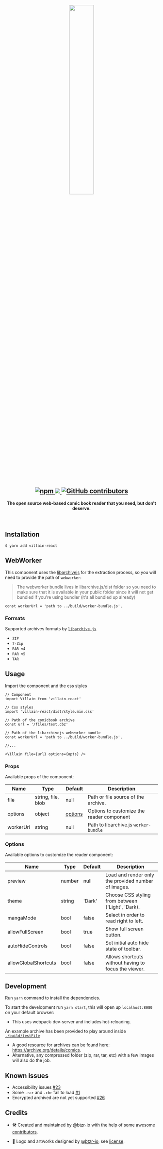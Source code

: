<h2 align=center>
 <img width="40%" src="https://raw.githubusercontent.com/btzr-io/Villain/master/artworks/logo.svg?sanitize=true" />
</h2>

<h2 align=center>
  <a href="https://www.npmjs.com/package/villain-react" title="dependencies status">
    <img alt="npm" src="https://img.shields.io/npm/v/villain-react">
  </a>
  <a href="https://david-dm.org/btzr-io/Villain" title="dependencies status">
    <img src="https://david-dm.org/btzr-io/Villain/status.svg"/>
  </a>
  <a href="https://github.com/btzr-io/Villain/graphs/contributors">
    <img alt="GitHub contributors" src="https://img.shields.io/github/contributors/btzr-io/Villain.svg" alt="contributors">
  </a>
</h2>

<h4 align="center">
The open source web-based comic book reader that you need, but don't deserve.
</h4>

<br/>

## Installation

```SHELL
$ yarn add villain-react
```
  
## WebWorker

This component uses the [libarchivejs](https://github.com/nika-begiashvili/libarchivejs) for the extraction process,
so you will need to provide the path of `webworker`:

> The webworker bundle lives in libarchive.js/dist folder so you need to make sure that it is available in your public folder since it will not get bundled if you're using bundler (it's all bundled up already)

```JSX
const workerUrl = 'path to ../build/worker-bundle.js',
```
### Formats
 Supported archives formats by [`libarchive.js`](https://github.com/nika-begiashvili/libarchivejs)
  - `ZIP`
  - `7-Zip`
  - `RAR v4`
  - `RAR v5`
  - `TAR`

## Usage

Import the component and the css styles

```JS
// Component
import Villain from 'villain-react'

// Css styles
import 'villain-react/dist/style.min.css'

// Path of the comicbook archive
const url = '/files/test.cbz'

// Path of the libarchivejs webworker bundle
const workerUrl = 'path to ../build/worker-bundle.js',

//...

<Villain file={url} options={opts} />
```
### Props

Available props of the component:

| Name      | Type               | Default             | Description                           |
| ----------| ------------------ | ------------------- | ------------------------------------- |
| file      | string, file, blob | null                | Path or file source of the archive.   |
| options   | object             | [options](https://github.com/btzr-io/Villain#options) | Options to customize the reader component   |
| workerUrl | string             | null                | Path to libarchive.js `worker-bundle` |

### Options

Available options to customize the reader component:

| Name                 | Type   | Default | Description                                          |
| -------------------- | ------ | ------- | ---------------------------------------------------- |
| preview              | number | null    | Load and render only the provided number of images.  |
| theme                | string | 'Dark'  | Choose CSS styling from between ('Light', 'Dark).    |
| mangaMode            | bool   | false   | Select in order to read right to left.               |
| allowFullScreen      | bool   | true    | Show full screen button.                             |
| autoHideControls     | bool   | false   | Set initial auto hide state of toolbar.              |
| allowGlobalShortcuts | bool   | false   | Allows shortcuts without having to focus the viewer. |

## Development

Run `yarn` command to install the dependencies.

To start the development run `yarn start`, this will open up `localhost:8080` on your default browser:

- This uses webpack-dev-server and includes hot-reloading.

An example archive has been provided to play around inside [`./build/testFile`](https://github.com/btzr-io/Villain/tree/master/build/testFile)

- A good resource for archives can be found here: https://archive.org/details/comics.
- Alternative, any compressed folder (zip, rar, tar, etc) with a few images will also do the job.

## Known issues  
- Accessibility issues [#23](https://github.com/btzr-io/Villain/issues/23)
- Some `.rar` and `.cbr` fail to load [#1](https://github.com/btzr-io/Villain/issues/1)
- Encrypted archived are not yet supported [#26](https://github.com/btzr-io/Villain/issues/26)

## Credits

- :hammer_and_wrench: Created and maintained by [@btzr-io](https://github.com/btzr-io) with the help of some awesome [contributors](https://github.com/btzr-io/Villain/graphs/contributors).

- :art: Logo and artworks designed by [@btzr-io](https://github.com/btzr-io), see [license](https://github.com/btzr-io/Villain/blob/master/artworks/ARTWORKS_LICENSE.md).
